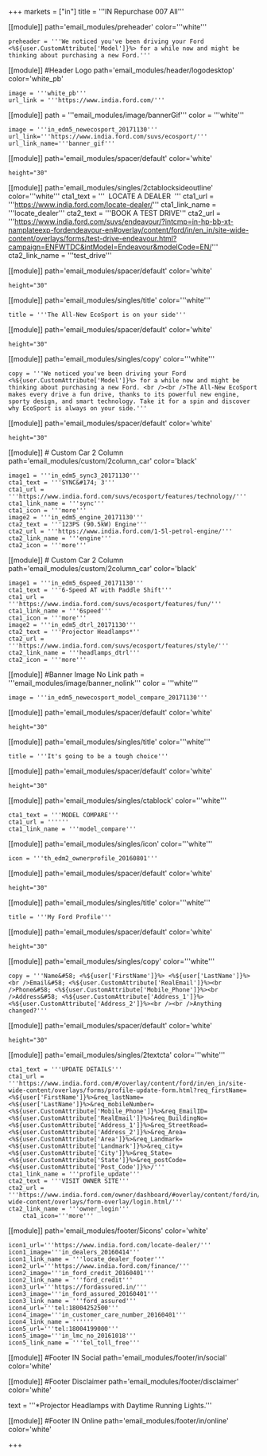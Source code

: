 +++
markets = ["in"]
title = '''IN Repurchase 007 All'''

[[module]]
path='email_modules/preheader'
color='''white'''

	preheader = '''We noticed you've been driving your Ford <%${user.CustomAttribute['Model']}%> for a while now and might be thinking about purchasing a new Ford.'''

[[module]] #Header Logo
path='email_modules/header/logodesktop'
color='white_pb'

	image = '''white_pb'''
	url_link = '''https://www.india.ford.com/'''

[[module]]
path = '''email_modules/image/bannerGif'''
color = '''white'''

	image = '''in_edm5_newecosport_20171130'''
	url_link='''https://www.india.ford.com/suvs/ecosport/'''
	url_link_name='''banner_gif'''
    
[[module]]
path='email_modules/spacer/default'
color='white'

	height="30"

[[module]]
path='email_modules/singles/2ctablocksideoutline'
color='''white'''
	cta1_text = '''&nbsp;&nbsp;LOCATE A DEALER&nbsp;&nbsp;'''
	cta1_url = '''https://www.india.ford.com/locate-dealer/'''
	cta1_link_name = '''locate_dealer'''
	cta2_text = '''BOOK A TEST DRIVE'''
	cta2_url = '''https://www.india.ford.com/suvs/endeavour/?intcmp=in-hp-bb-xt-namplateexp-fordendeavour-en#overlay/content/ford/in/en_in/site-wide-content/overlays/forms/test-drive-endeavour.html?campaign=ENFWTDC&intModel=Endeavour&modelCode=EN/'''
	cta2_link_name = '''test_drive'''
    
[[module]]
path='email_modules/spacer/default'
color='white'

	height="30"

[[module]]
path='email_modules/singles/title'
color='''white'''

	title = '''The All-New EcoSport is on your side'''

[[module]]
path='email_modules/spacer/default'
color='white'

	height="30"

[[module]]
path='email_modules/singles/copy'
color='''white'''

	copy = '''We noticed you've been driving your Ford <%${user.CustomAttribute['Model']}%> for a while now and might be thinking about purchasing a new Ford. <br /><br />The All-New EcoSport makes every drive a fun drive, thanks to its powerful new engine, sporty design, and smart technology. Take it for a spin and discover why EcoSport is always on your side.'''

[[module]]
path='email_modules/spacer/default'
color='white'

	height="30"
    
[[module]] # Custom Car 2 Column
path='email_modules/custom/2column_car'
color='black'

	image1 = '''in_edm5_sync3_20171130'''
	cta1_text = '''SYNC&#174; 3'''
	cta1_url = '''https://www.india.ford.com/suvs/ecosport/features/technology/'''
	cta1_link_name = '''sync'''
	cta1_icon = '''more'''
	image2 = '''in_edm5_engine_20171130'''
	cta2_text = '''123PS (90.5kW) Engine'''
	cta2_url = '''https://www.india.ford.com/1-5l-petrol-engine/'''
	cta2_link_name = '''engine'''
	cta2_icon = '''more'''    

[[module]] # Custom Car 2 Column
path='email_modules/custom/2column_car'
color='black'

	image1 = '''in_edm5_6speed_20171130'''
	cta1_text = '''6-Speed AT with Paddle Shift'''
	cta1_url = '''https://www.india.ford.com/suvs/ecosport/features/fun/'''
	cta1_link_name = '''6speed'''
	cta1_icon = '''more'''
	image2 = '''in_edm5_dtrl_20171130'''
	cta2_text = '''Projector Headlamps*''
	cta2_url = '''https://www.india.ford.com/suvs/ecosport/features/style/'''
	cta2_link_name = '''headlamps_dtrl'''
	cta2_icon = '''more'''

[[module]] #Banner Image No Link
path = '''email_modules/image/banner_nolink'''
color = '''white'''

	image = '''in_edm5_newecosport_model_compare_20171130'''

[[module]]
path='email_modules/spacer/default'
color='white'

	height="30"

 [[module]]
path='email_modules/singles/title'
color='''white'''

	title = '''It's going to be a tough choice''' 

[[module]]
path='email_modules/spacer/default'
color='white'

	height="30"

[[module]]
path='email_modules/singles/ctablock'
color='''white'''

	cta1_text = '''MODEL COMPARE'''
	cta1_url = ''''''
	cta1_link_name = '''model_compare'''

[[module]]
path='email_modules/singles/icon'
color='''white'''

	icon = '''th_edm2_ownerprofile_20160801'''

[[module]]
path='email_modules/spacer/default'
color='white'

	height="30"

[[module]]
path='email_modules/singles/title'
color='''white'''

	title = '''My Ford Profile'''
    
[[module]]
path='email_modules/spacer/default'
color='white'

	height="30"

[[module]]
path='email_modules/singles/copy'
color='''white'''

	copy = '''Name&#58; <%${user['FirstName']}%> <%${user['LastName']}%><br />Email&#58; <%${user.CustomAttribute['RealEmail']}%><br />Phone&#58; <%${user.CustomAttribute['Mobile_Phone']}%><br />Address&#58; <%${user.CustomAttribute['Address_1']}%> <%${user.CustomAttribute['Address_2']}%><br /><br />Anything changed?'''
    
[[module]]
path='email_modules/spacer/default'
color='white'

	height="30"

[[module]]
path='email_modules/singles/2textcta'
color='''white'''

	cta1_text = '''UPDATE DETAILS'''
	cta1_url = '''https://www.india.ford.com/#/overlay/content/ford/in/en_in/site-wide-content/overlays/forms/profile-update-form.html?req_firstName=<%${user['FirstName']}%>&req_lastName=<%${user['LastName']}%>&req_mobileNumber=<%${user.CustomAttribute['Mobile_Phone']}%>&req_EmailID=<%${user.CustomAttribute['RealEmail']}%>&req_BuildingNo=<%${user.CustomAttribute['Address_1']}%>&req_StreetRoad=<%${user.CustomAttribute['Address_2']}%>&req_Area=<%${user.CustomAttribute['Area']}%>&req_Landmark=<%${user.CustomAttribute['Landmark']}%>&req_city=<%${user.CustomAttribute['City']}%>&req_State=<%${user.CustomAttribute['State']}%>&req_postCode=<%${user.CustomAttribute['Post_Code']}%>/'''
	cta1_link_name = '''profile_update'''
	cta2_text = '''VISIT OWNER SITE'''
	cta2_url = '''https://www.india.ford.com/owner/dashboard/#overlay/content/ford/in/en_in/site-wide-content/overlays/form-overlay/login.html/'''
	cta2_link_name = '''owner_login'''
		cta1_icon='''more'''

[[module]]
path='email_modules/footer/5icons'
color='white'

	icon1_url='''https://www.india.ford.com/locate-dealer/'''
	icon1_image='''in_dealers_20160414'''
	icon1_link_name = '''locate_dealer_footer'''
	icon2_url='''https://www.india.ford.com/finance/'''
	icon2_image='''in_ford_credit_20160401'''
	icon2_link_name = '''ford_credit'''
	icon3_url='''https://fordassured.in/'''
	icon3_image='''in_ford_assured_20160401'''
	icon3_link_name = '''ford_assured'''
	icon4_url='''tel:18004252500'''
	icon4_image='''in_customer_care_number_20160401'''
	icon4_link_name = ''''''
	icon5_url='''tel:18004199000'''
	icon5_image='''in_lmc_no_20161018'''
	icon5_link_name = '''tel_toll_free'''

[[module]] #Footer IN Social
path='email_modules/footer/in/social'
color='white'

[[module]] #Footer Disclaimer
path='email_modules/footer/disclaimer'
color='white'

  text = '''*Projector Headlamps with Daytime Running Lights.'''

[[module]] #Footer IN Online
path='email_modules/footer/in/online'
color='white'


+++